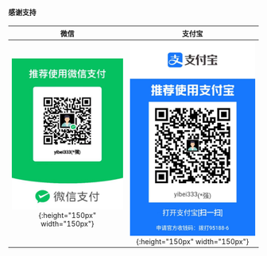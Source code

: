 #### 感谢支持

微信            |  支付宝
:-------------------------:|:-------------------------:
![wechat](https://raw.githubusercontent.com/yibei333/star-each-other/refs/heads/main/assets/wechat.jpg){:height="150px" width="150px"}  |  ![alipay](https://raw.githubusercontent.com/yibei333/star-each-other/refs/heads/main/assets/alipay.jpg){:height="150px" width="150px"}